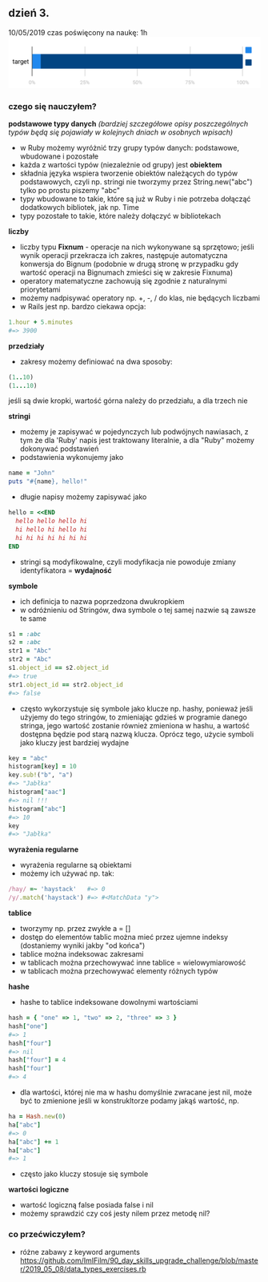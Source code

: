 ## dzień 3.
10/05/2019
czas poświęcony na naukę: 1h
![my target](https://github.com/ImIFilm/90_day_skills_upgrade_challenge/blob/master/2019_05_10/target1.PNG)

### czego się nauczyłem?
**podstawowe typy danych**
*(bardziej szczegółowe opisy poszczególnych typów będą się pojawiały w kolejnych dniach w osobnych wpisach)*
- w Ruby możemy wyróżnić trzy grupy typów danych: podstawowe, wbudowane i pozostałe
- każda z wartości typów (niezależnie od grupy) jest **obiektem**
- składnia języka wspiera tworzenie obiektów należących do typów podstawowych, czyli np. stringi nie tworzymy przez String.new("abc") tylko po prostu piszemy "abc"
- typy wbudowane to takie, które są już w Ruby i nie potrzeba dołącząć dodatkowych bibliotek, jak np. Time
- typy pozostałe to takie, które należy dołączyć w bibliotekach

**liczby**
- liczby typu **Fixnum** - operacje na nich wykonywane są sprzętowo; jeśli wynik operacji przekracza ich zakres, następuje automatyczna konwersja do Bignum (podobnie w drugą stronę w przypadku gdy wartość operacji na Bignumach zmieści się w zakresie Fixnuma)
- operatory matematyczne zachowują się zgodnie z naturalnymi priorytetami
- możemy nadpisywać operatory np. +, -, / do klas, nie będących liczbami
- w Rails jest np. bardzo ciekawa opcja:
```ruby
1.hour + 5.minutes
#=> 3900
```

**przedziały**
- zakresy możemy definiować na dwa sposoby:
```ruby
(1..10)
(1...10)
```
jeśli są dwie kropki, wartość górna należy do przedziału, a dla trzech nie

**stringi**
- możemy je zapisywać w pojedynczych lub podwójnych nawiasach, z tym że dla 'Ruby' napis jest traktowany literalnie, a dla "Ruby" możemy dokonywać podstawień
- podstawienia wykonujemy jako
```ruby
name = "John"
puts "#{name}, hello!"
```
- długie napisy możemy zapisywać jako
```ruby
hello = <<END
  hello hello hello hi
  hi hello hi hello hi
  hi hi hi hi hi hi hi
END
```
- stringi są modyfikowalne, czyli modyfikacja nie powoduje zmiany identyfikatora = **wydajność**

**symbole**
- ich definicja to nazwa poprzedzona dwukropkiem
- w odróżnieniu od Stringów, dwa symbole o tej samej nazwie są zawsze te same
```ruby
s1 = :abc
s2 = :abc
str1 = "Abc" 
str2 = "Abc" 
s1.object_id == s2.object_id
#=> true
str1.object_id == str2.object_id
#=> false
```
- często wykorzystuje się symbole jako klucze np. hashy, ponieważ jeśli użyjemy do tego stringów, to zmieniając gdzieś w programie danego stringa, jego wartość zostanie również zmieniona w hashu, a wartość dostępna będzie pod starą nazwą klucza. Oprócz tego, użycie symboli jako kluczy jest bardziej wydajne
```ruby
key = "abc" 
histogram[key] = 10
key.sub!("b", "a")
#=> "Jabłka" 
histogram["aac"]
#=> nil !!!
histogram["abc"]
#=> 10
key
#=> "Jabłka"
```

**wyrażenia regularne**
- wyrażenia regularne są obiektami
- możemy ich używać np. tak:
```ruby
/hay/ =~ 'haystack'   #=> 0
/y/.match('haystack') #=> #<MatchData "y">
```

**tablice**
- tworzymy np. przez zwykłe a = []
- dostęp do elementów tablic można mieć przez ujemne indeksy (dostaniemy wyniki jakby "od końca")
- tablice można indeksowac zakresami
- w tablicach można przechowywać inne tablice = wielowymiarowość
- w tablicach można przechowywać elementy różnych typów

**hashe**
- hashe to tablice indeksowane dowolnymi wartościami
```ruby
hash = { "one" => 1, "two" => 2, "three" => 3 }
hash["one"]
#=> 1
hash["four"] 
#=> nil
hash["four"] = 4
hash["four"]
#=> 4
```
- dla wartości, której nie ma w hashu domyślnie zwracane jest nil, może być to zmienione jeśli w konstrukltorze podamy jakąś wartość, np.
```ruby
ha = Hash.new(0)
ha["abc"]
#=> 0
ha["abc"] += 1
ha["abc"]
#=> 1
```
- często jako kluczy stosuje się symbole

**wartości logiczne**
- wartość logiczną false posiada false i nil
- możemy sprawdzić czy coś jesty nilem przez metodę nil?


### co przećwiczyłem?
- różne zabawy z keyword arguments https://github.com/ImIFilm/90_day_skills_upgrade_challenge/blob/master/2019_05_08/data_types_exercises.rb
